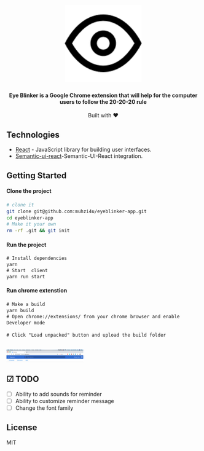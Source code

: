 <h1 align="center">
  <br>
  <a href="https://chrome.google.com/webstore/detail/eye-blinker/fbgchecgijgcacfckobealojikbohcdd"><img src="public/icons/icon.png" alt="Markdownify" width="200"></a>

</h1>

<h4 align="center">Eye Blinker is a Google Chrome extension that will help for the computer users to follow the 20-20-20 rule</h4>

<div align="center">
  Built with ❤︎  
</div>

## Technologies

- [React](https://reactjs.org/) - JavaScript library for building user interfaces.
- [Semantic-ui-react](https://react.semantic-ui.com/)-Semantic-UI-React integration.

## Getting Started

#### Clone the project

```sh
# clone it
git clone git@github.com:muhzi4u/eyeblinker-app.git
cd eyeblinker-app
# Make it your own
rm -rf .git && git init
```

#### Run the project

```
# Install dependencies
yarn
# Start  client
yarn run start

```

#### Run chrome extenstion

```
# Make a build
yarn build
# Open chrome://extensions/ from your chrome browser and enable Developer mode

# Click "Load unpacked" button and upload the build folder


```

<img src="assets/chrome-extention.png" alt="Markdownify" width="200">

## ☑ TODO

- [ ] Ability to add sounds for reminder
- [ ] Ability to customize reminder message
- [ ] Change the font family

## License

MIT
